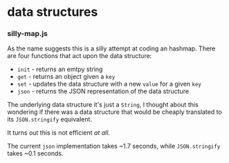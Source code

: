 # data structures

### silly-map.js

As the name suggests this is a silly attempt at coding
an hashmap. There are four functions that act upon the data structure:

 * `init` - returns an emtpy string
 * `get` - returns an object given a `key`
 * `set` - updates the data structure with a new `value` for a given `key`
 * `json` - returns the JSON representation of the data structure

The underlying data structure it's just a `String`, I thought about
this wondering if there was a data structure that would be cheaply
translated to its `JSON.stringify` equivalent.

It turns out this is not efficient *at all*.

The current `json` implementation takes ~1.7 seconds, while
`JSON.stringify` takes ~0.1 seconds.
